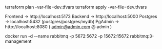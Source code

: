 terraform plan -var-file=dev.tfvars
terraform apply -var-file=dev.tfvars

Frontend → http://localhost:5173
Backend → http://localhost:5000
Postgres → localhost:5432 (postgres/postgres/mydb)
PgAdmin → http://localhost:8080 ( admin@admin.com @ admin )

docker run -d --name rabbitmq -p 5672:5672 -p 15672:15672 rabbitmq:3-management
